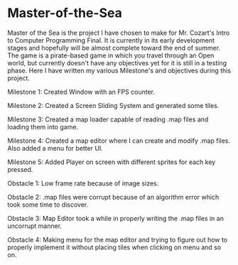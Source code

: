 # Master-of-the-Sea
Master of the Sea is the project I have chosen to make for Mr. Cozart's Intro to Computer Programming Final. It is currently in its early development stages and hopefully will be almost complete toward the end of summer. The game is a pirate-based game in which you travel through an Open world, but currently doesn't have any objectives yet for it is still in a testing phase. Here I have written my various Milestone's and objectives during this project. 

Milestone 1: Created Window with an FPS counter.                                                                                          

Milestone 2: Created a Screen Sliding System and generated some tiles.

Milestone 3: Created a map loader capable of reading .map files and loading them into game.

Milestone 4: Created a map editor where I can create and modify .map files. Also added a menu for better UI.

Milestone 5: Added Player on screen with different sprites for each key pressed.

Obstacle 1: Low frame rate because of image sizes.

Obstacle 2: .map files were corrupt because of an algorithm error which took some time to discover.

Obstacle 3: Map Editor took a while in properly writing the .map files in an uncorrupt manner.

Obstacle 4: Making menu for the map editor and trying to figure out how to properly implement it without placing tiles when clicking on menu and so on.

